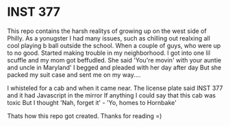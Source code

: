 # INST 377
 This repo contains the harsh realitys of growing up on the west side of Philly.
As a yonugster I had many issues, such as chilling out realxing all cool playing b ball outside the school. When a couple of guys, who were up to no good. 
Started making trouble in my neighborhood.
I got into one lil scuffle and my mom got beffudled.
She said 'You're movin' with your auntie and uncle in Maryland'
I begged and pleaded with her day after day
But she packed my suit case and sent me on my way....

I whisteled for a cab and when it came near.
The license plate said INST 377 and it had Javascript in the mirror
If anything I could say that this cab was toxic
But I thought 'Nah, forget it' - 'Yo, homes to Hornbake'

Thats how this repo got created. Thanks for reading =)
